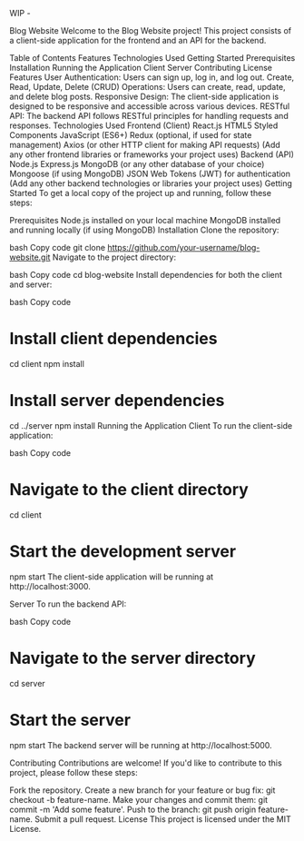 WIP -

Blog Website
Welcome to the Blog Website project! This project consists of a client-side application for the frontend and an API for the backend.

Table of Contents
Features
Technologies Used
Getting Started
Prerequisites
Installation
Running the Application
Client
Server
Contributing
License
Features
User Authentication: Users can sign up, log in, and log out.
Create, Read, Update, Delete (CRUD) Operations: Users can create, read, update, and delete blog posts.
Responsive Design: The client-side application is designed to be responsive and accessible across various devices.
RESTful API: The backend API follows RESTful principles for handling requests and responses.
Technologies Used
Frontend (Client)
React.js
HTML5
Styled Components
JavaScript (ES6+)
Redux (optional, if used for state management)
Axios (or other HTTP client for making API requests)
(Add any other frontend libraries or frameworks your project uses)
Backend (API)
Node.js
Express.js
MongoDB (or any other database of your choice)
Mongoose (if using MongoDB)
JSON Web Tokens (JWT) for authentication
(Add any other backend technologies or libraries your project uses)
Getting Started
To get a local copy of the project up and running, follow these steps:

Prerequisites
Node.js installed on your local machine
MongoDB installed and running locally (if using MongoDB)
Installation
Clone the repository:

bash
Copy code
git clone https://github.com/your-username/blog-website.git
Navigate to the project directory:

bash
Copy code
cd blog-website
Install dependencies for both the client and server:

bash
Copy code
# Install client dependencies
cd client
npm install

# Install server dependencies
cd ../server
npm install
Running the Application
Client
To run the client-side application:

bash
Copy code
# Navigate to the client directory
cd client

# Start the development server
npm start
The client-side application will be running at http://localhost:3000.

Server
To run the backend API:

bash
Copy code
# Navigate to the server directory
cd server

# Start the server
npm start
The backend server will be running at http://localhost:5000.

Contributing
Contributions are welcome! If you'd like to contribute to this project, please follow these steps:

Fork the repository.
Create a new branch for your feature or bug fix: git checkout -b feature-name.
Make your changes and commit them: git commit -m 'Add some feature'.
Push to the branch: git push origin feature-name.
Submit a pull request.
License
This project is licensed under the MIT License.
